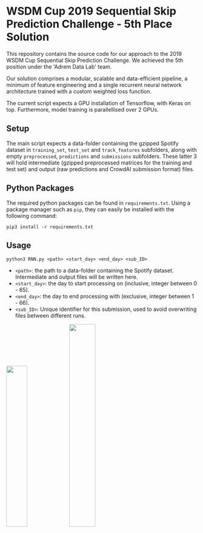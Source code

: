 # WSDM Cup 2019 Sequential Skip Prediction Challenge - 5th Place Solution
This repository contains the source code for our approach to the 2019 WSDM Cup Sequential Skip Prediction Challenge.
We achieved the 5th position under the 'Adrem Data Lab' team.

Our solution comprises a modular, scalable and data-efficient pipeline, a minimum of feature engineering and a single recurrent neural network architecture trained with a custom weighted loss function.

The current script expects a GPU installation of Tensorflow, with Keras on top.
Furthermore, model training is parallellised over 2 GPUs.

## Setup
The main script expects a data-folder containing the gzipped Spotify dataset in `training_set`, `test_set` and `track_features` subfolders, along with empty `preprocessed`, `predictions` and `submissions` subfolders. These latter 3 will hold intermediate (gzipped preprocessed matrices for the training and test set) and output (raw predictions and CrowdAI submission format) files.

## Python Packages
The required python packages can be found in `requirements.txt`.
Using a package manager such as `pip`, they can easily be installed with the following command:

`pip3 install -r requirements.txt`

## Usage
`python3 RNN.py <path> <start_day> <end_day> <sub_ID>`
- `<path>`: the path to a data-folder containing the Spotify dataset. Intermediate and output files will be written here.
- `<start_day>`: the day to start processing on (inclusive, integer between 0 - 65).
- `<end_day>`: the day to end processing with (exclusive, integer between 1 - 66).
- `<sub_ID>`: Unique identifier for this submission, used to avoid overwriting files between different runs.

<img src="https://research.yahoo.com/mobstor/logo_wsdm_med.png" width="33%" height="33%"><img src="https://storage.googleapis.com/pr-newsroom-wp/1/2018/11/Spotify_Logo_CMYK_Green.png" width="37%" height="37%">
